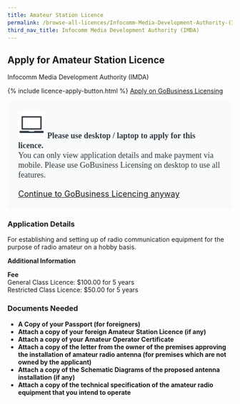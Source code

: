 ```yaml
---
title: Amateur Station Licence
permalink: /browse-all-licences/Infocomm-Media-Development-Authority-(IMDA)/Amateur-Station-Licence
third_nav_title: Infocomm Media Development Authority (IMDA)
---
```


## Apply for Amateur Station Licence

Infocomm Media Development Authority (IMDA)

{% include licence-apply-button.html %}
<a class="btn" id = "desktopNotice" href="https://licence1.business.gov.sg/feportal/web/frontier/eAdvisor?redirection=true&selectedLicenceIds=10012" target="_blank" rel="noopener">Apply on GoBusiness Licensing</a>
<div id = "mobileNotice" style="background: #F9FAFA; border-radius: 5px; width: auto; height: auto; padding: 24px 24px; font-size: 18px; color: #313840;">
<img src="/images/laptop.svg" alt="" style="height: 60px; width: 60px; margin-left: 0px;">
<span style="font-weight: bold; font-family: hknova-bold; font-size: 18px; ">Please use desktop / laptop to apply for this licence.</span><br>
<span style="font-family: hknova-regular;">You can only view application details and make payment via mobile. Please use GoBusiness Licensing on desktop to use all features.</span><br><br>
<a id="mobileNotice" href="https://licence1.business.gov.sg/feportal/web/frontier/eAdvisor?redirection=true&selectedLicenceIds=10012" target="_blank" rel="noopener">Continue to GoBusiness Licencing anyway</a>
</div>

<H3>Application Details</H3>

<p>For establishing and setting up of radio communication equipment for the purpose of radio amateur on a hobby basis.</p>

<strong>Additional Information</strong>

<p><strong>Fee</strong><br />General Class Licence: $100.00 for 5 years<br />Restricted Class Licence: $50.00 for 5 years</p>

<H3>Documents Needed</H3>

<ul>
<li><strong>A Copy of your Passport (for foreigners)</strong></li>
<li><strong>Attach a copy of your foreign Amateur Station Licence (if any)</strong></li>
<li><strong>Attach a copy of your Amateur Operator Certificate</strong></li>
<li><strong>Attach a copy of the letter from the owner of the premises approving the installation of amateur radio antenna (for premises which are not owned by the applicant)</strong></li>
<li><strong>Attach a copy of the Schematic Diagrams of the proposed antenna installation (if any)</strong></li>
<li><strong>Attach a copy of the technical specification of the amateur radio equipment that you intend to operate</strong></li>
</ul>

